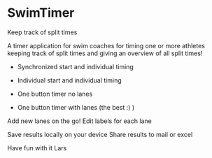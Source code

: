 # SwimTimer
Keep track of split times

A timer application for swim coaches for timing one or more athletes keeping track of split times and giving an overview of all split times!

* Synchronized start and individual timing 

* Individual start and individual timing

* One button timer no lanes
* One button timer with lanes (the best :) )

Add new lanes on the go!
Edit labels for each lane

Save results locally on your device
Share results to mail or excel 

Have fun with it
Lars
